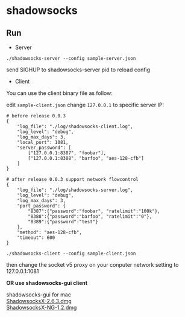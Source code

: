 # shadowsocks

## Run

* Server

```
./shadowsocks-server --config sample-server.json
```

send SIGHUP to shadowsocks-server pid to reload config

* Client 

You can use the client binary file as follow:

edit `sample-client.json` change `127.0.0.1` to specific server IP:

```
# before release 0.0.3
{
    "log_file": "./log/shadowsocks-client.log",
    "log_level": "debug",
    "log_max_days": 3,
	"local_port": 1081,
	"server_password": [
		["127.0.0.1:8387", "foobar"],
		["127.0.0.1:8388", "barfoo", "aes-128-cfb"]
	]
}

# after release 0.0.3 support network flowcontrol
{
    "log_file": "./log/shadowsocks-server.log",
    "log_level": "debug",
    "log_max_days": 3,
	"port_password": {
		"8387":{"password":"foobar", "ratelimit":"100k"},
		"8388":{"password":"barfoo", "ratelimit":"0"},
		"8389":{"password":"test"}
	},
	"method": "aes-128-cfb",
	"timeout": 600
}
```

```
./shadowsocks-client --config sample-client.json
```

then change the socket v5 proxy on your conputer network setting to 127.0.0.1:1081

**OR use shadowsocks-gui client**

shadowsocks-gui for mac    
[ShadowsocksX-2.6.3.dmg](https://github.com/shadowsocks/shadowsocks-iOS/releases/download/2.6.3/ShadowsocksX-2.6.3.dmg)    
[ShadowsocksX-NG-1.2.dmg](https://github.com/shadowsocks/ShadowsocksX-NG/releases/download/1.2/ShadowsocksX-NG-1.2.dmg)    